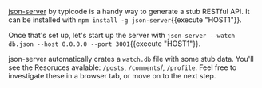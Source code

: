 [json-server](https://github.com/typicode/json-server) by typicode is a handy way to generate a stub RESTful API. It can be installed with `npm install -g json-server`{{execute "HOST1"}}.

Once that's set up, let's start up the server with `json-server --watch db.json --host 0.0.0.0 --port 3001`{{execute "HOST1"}}.

json-server automatically crates a `watch.db` file with some stub data. You'll see the Resoruces avalable: `/posts`, `/comments`/, `/profile`. Feel free to investigate these in a browser tab, or move on to the next step.
